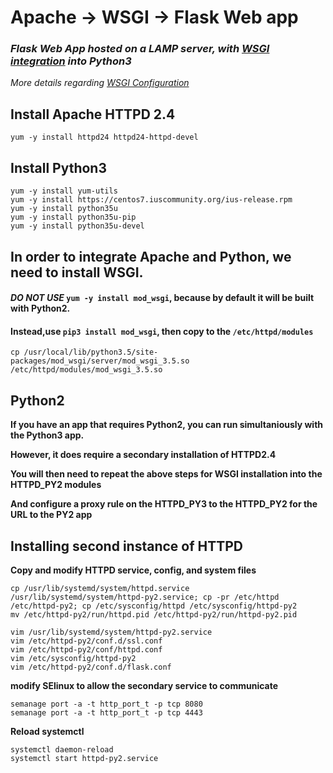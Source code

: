 # Apache -> WSGI -> Flask Web app
### *Flask Web App hosted on a LAMP server, with [WSGI integration](https://pypi.org/project/mod_wsgi/) into Python3*

*More details regarding [WSGI Configuration](https://modwsgi.readthedocs.io/en/develop/configuration.html)*
## Install Apache HTTPD 2.4 
```
yum -y install httpd24 httpd24-httpd-devel
```
## Install Python3
```
yum -y install yum-utils
yum -y install https://centos7.iuscommunity.org/ius-release.rpm
yum -y install python35u
yum -y install python35u-pip
yum -y install python35u-devel
```
## In order to integrate Apache and Python, we need to install WSGI.
#### _DO NOT USE_ ```yum -y install mod_wsgi```, because by default it will be built with Python2.
#### Instead,use ```pip3 install mod_wsgi```, then copy to the ```/etc/httpd/modules```
```
cp /usr/local/lib/python3.5/site-packages/mod_wsgi/server/mod_wsgi_3.5.so /etc/httpd/modules/mod_wsgi_3.5.so
```

## Python2
**If you have an app that requires Python2, you can run simultaniously with the Python3 app.**

**However, it does require a secondary installation of HTTPD2.4**

**You will then need to repeat the above steps for WSGI installation into the HTTPD_PY2 modules**

**And configure a proxy rule on the HTTPD_PY3 to the HTTPD_PY2 for the URL to the PY2 app**


## Installing second instance of HTTPD
**Copy and modify HTTPD service, config, and system files**
```
cp /usr/lib/systemd/system/httpd.service /usr/lib/systemd/system/httpd-py2.service; cp -pr /etc/httpd /etc/httpd-py2; cp /etc/sysconfig/httpd /etc/sysconfig/httpd-py2
mv /etc/httpd-py2/run/httpd.pid /etc/httpd-py2/run/httpd-py2.pid

vim /usr/lib/systemd/system/httpd-py2.service 
vim /etc/httpd-py2/conf.d/ssl.conf 
vim /etc/httpd-py2/conf/httpd.conf 
vim /etc/sysconfig/httpd-py2 
vim /etc/httpd-py2/conf.d/flask.conf 
```
**modify SElinux to allow the secondary service to communicate**
```
semanage port -a -t http_port_t -p tcp 8080
semanage port -a -t http_port_t -p tcp 4443
```
**Reload systemctl**
```
systemctl daemon-reload 
systemctl start httpd-py2.service 
```
